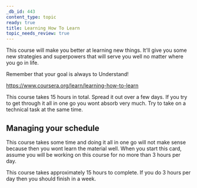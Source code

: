```yaml
---
_db_id: 443
content_type: topic
ready: true
title: Learning How To Learn
topic_needs_review: true
---
```


This course will make you better at learning new things. It'll give you some new strategies and superpowers that will serve you well no matter where you go in life.

Remember that your goal is always to Understand!

https://www.coursera.org/learn/learning-how-to-learn

This course takes 15 hours in total. Spread it out over a few days. If you try to get through it all in one go you wont absorb very much. Try to take on a technical task at the same time.

## Managing your schedule

This course takes some time and doing it all in one go will not make sense because then you wont learn the material well. When you start this card, assume you will be working on this course for no more than 3 hours per day.

This course takes approximately 15 hours to complete. If you do 3 hours per day then you should finish in a week.